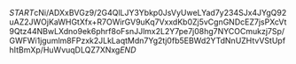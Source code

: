 $START$cNi/ADXxBVGz9/2G4QlLJY3Ybkp0JsVyUweLYad7y234SJx4JYgQ92uAZ2JWOjKaWHGtXfx+R7OWirGV9uKq7VxxdKb0Zj5vCgnGNDcEZ7jsPXcVt9Qtz44NBwLXdno9ek6phrf8oFsnJJlmx2L2Y7pe7j08hg7NYCOCmukzj7Sp/GWFWi1jgumlm8FPzxk2JLkLaqtMdn7Yg2tj0fb5EBWd2YTdNnUZHtvVStUpfhItBmXp/HuWvuqDLQZ7XNxg$END$